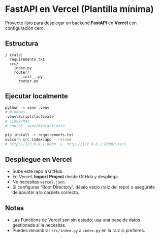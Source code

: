 # FastAPI en Vercel (Plantilla mínima)

Proyecto listo para desplegar un backend **FastAPI** en **Vercel** con configuración cero.

## Estructura
```
/ (raíz)
  requirements.txt
  src/
    index.py
    router/
      __init__.py
      router.py
```

## Ejecutar localmente
```bash
python -m venv .venv
# Windows
.venv\Scripts\activate
# Linux/Mac
# source .venv/bin/activate

pip install -r requirements.txt
uvicorn src.index:app --reload
# http://127.0.0.1:8000  y  http://127.0.0.1:8000/users
```

## Despliegue en Vercel
- Sube este repo a GitHub.
- En Vercel, **Import Project** desde GitHub y despliega.
- No necesitas `vercel.json`.
- Si configuras “Root Directory”, déjalo vacío (raíz del repo) o asegúrate de apuntar a la carpeta correcta.

## Notas
- Las Functions de Vercel son sin estado; usa una base de datos gestionada si la necesitas.
- Puedes renombrar `src/index.py` a `index.py` en la raíz si prefieres.
